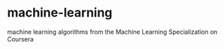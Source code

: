# machine-learning
machine learning algorithms from the Machine Learning Specialization on Coursera
